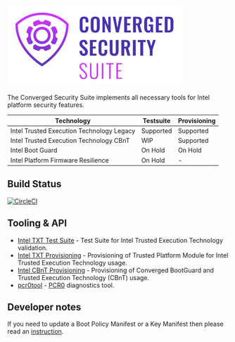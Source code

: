 
![image](assets/logo.png)

The Converged Security Suite implements all necessary tools for Intel platform security features.

| Technology | Testsuite | Provisioning |
| --- | --- | --- |
| Intel Trusted Execution Technology Legacy | Supported | Supported |
| Intel Trusted Execution Technology CBnT | WIP | Supported |
| Intel Boot Guard | On Hold | On Hold |
| Intel Platform Firmware Resilience | On Hold | - |

Build Status
------------
[![CircleCI](https://circleci.com/gh/9elements/converged-security-suite.svg?style=svg)](https://circleci.com/gh/9elements/converged-security-suite)

Tooling & API
-------------

* [Intel TXT Test Suite](cmd/txt-suite) - Test Suite for Intel Trusted Execution Technology validation.
* [Intel TXT Provisioning](cmd/txt-prov) - Provisioning of Trusted Platform Module for Intel Trusted Execution Technology usage.
* [Intel CBnT Provisioning](cmd/bg-prov) - Provisioning of Converged BootGuard and Trusted Execution Technology (CBnT) usage.
* [pcr0tool](cmd/pcr0tool) - [PCR0](https://security.stackexchange.com/questions/127224/what-does-crtm-refer-to) diagnostics tool.

Developer notes
---------------

If you need to update a Boot Policy Manifest or a Key Manifest then please
read an [instruction](./pkg/intel/metadata/manifest/README.md).
